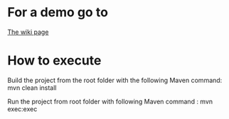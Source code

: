 # For a demo go to
[The wiki page](https://github.com/MidnightRocket/AsteroidsFX/wiki#here-is-a-demo)

# How to execute
Build the project from the root folder with the following Maven command:
mvn clean install

Run the project from root folder with following Maven command :
mvn exec:exec
